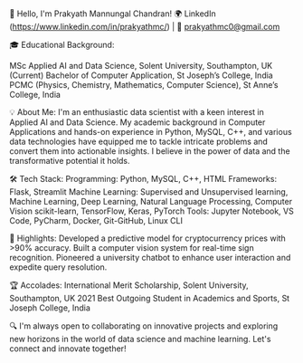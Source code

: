 👋 Hello, I'm Prakyath Mannungal Chandran!
🌍 LinkedIn (https://www.linkedin.com/in/prakyathmc/) | 📧 prakyathmc0@gmail.com

🎓 Educational Background:

MSc Applied AI and Data Science, Solent University, Southampton, UK (Current)
Bachelor of Computer Application, St Joseph’s College, India
PCMC (Physics, Chemistry, Mathematics, Computer Science), St Anne’s College, India

💡 About Me:
I'm an enthusiastic data scientist with a keen interest in Applied AI and Data Science. My academic background in Computer Applications and hands-on experience in Python, MySQL, C++, and various data technologies have equipped me to tackle intricate problems and convert them into actionable insights. I believe in the power of data and the transformative potential it holds.

🛠 Tech Stack:
Programming: Python, MySQL, C++, HTML
Frameworks: Flask, Streamlit
Machine Learning: Supervised and Unsupervised learning, Machine Learning, Deep Learning, Natural Language Processing, Computer Vision scikit-learn, TensorFlow, Keras, PyTorch
Tools: Jupyter Notebook, VS Code, PyCharm, Docker, Git-GitHub, Linux CLI

🌟 Highlights:
Developed a predictive model for cryptocurrency prices with >90% accuracy.
Built a computer vision system for real-time sign recognition.
Pioneered a university chatbot to enhance user interaction and expedite query resolution.

🏆 Accolades:
International Merit Scholarship, Solent University, Southampton, UK
2021 Best Outgoing Student in Academics and Sports, St Joseph College, India

🔍 I'm always open to collaborating on innovative projects and exploring new horizons in the world of data science and machine learning. Let's connect and innovate together!
